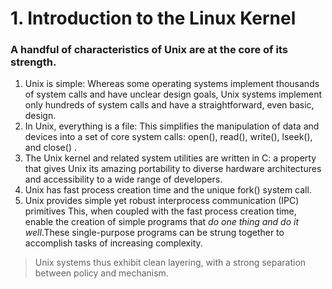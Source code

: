 # 1. Introduction to the Linux Kernel

### A handful of characteristics of Unix are at the core of its strength.
1. Unix is simple:
    Whereas some operating systems implement thousands of system calls and have 
    unclear design goals, Unix systems implement only hundreds of system calls 
    and have a straightforward, even basic, design. 
2. In Unix, everything is a file:
    This simplifies the manipulation of data and devices into a set of core 
    system calls: open(), read(), write(), lseek(), and close() .
3. The Unix kernel and related system utilities are written in C:
    a property that gives Unix its amazing portability to diverse hardware
    architectures and accessibility to a wide range of developers. 
4. Unix has fast process creation time and the unique fork() system call. 
5. Unix provides simple yet robust interprocess communication (IPC) primitives 
    This, when coupled with the fast process creation time, enable the creation 
    of simple programs that _do one thing and do it well_.These single-purpose 
    programs can be strung together to accomplish tasks of increasing 
    complexity. 

> Unix systems thus exhibit clean layering, with a strong separation between policy
> and mechanism.
